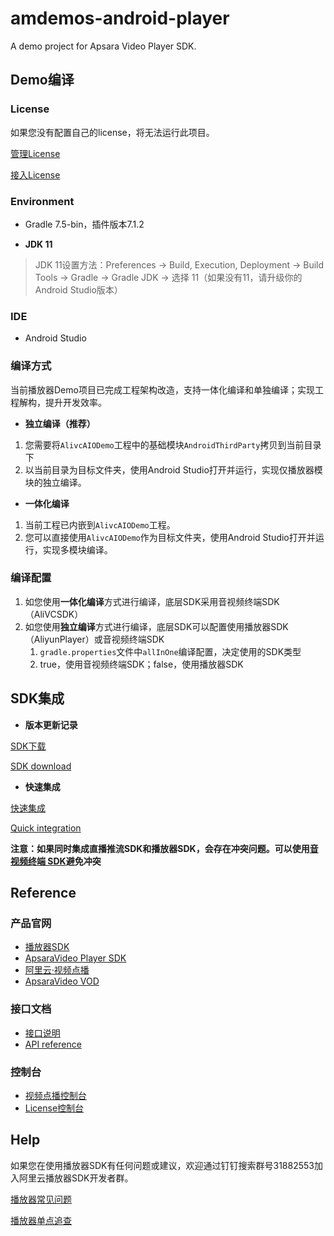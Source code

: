 # amdemos-android-player

A demo project for Apsara Video Player SDK.

## **Demo编译**

### **License**

如果您没有配置自己的license，将无法运行此项目。

[管理License](https://help.aliyun.com/zh/apsara-video-sdk/user-guide/license-authorization-and-management)

[接入License](https://help.aliyun.com/zh/apsara-video-sdk/user-guide/access-to-license)

### **Environment**

* Gradle 7.5-bin，插件版本7.1.2

* **JDK 11**

> JDK 11设置方法：Preferences -> Build, Execution, Deployment -> Build Tools -> Gradle -> Gradle JDK -> 选择 11（如果没有11，请升级你的Android Studio版本）

### **IDE**

* Android Studio

### **编译方式**

当前播放器Demo项目已完成工程架构改造，支持一体化编译和单独编译；实现工程解构，提升开发效率。

- **独立编译（推荐）**

1. 您需要将`AlivcAIODemo`工程中的基础模块`AndroidThirdParty`拷贝到当前目录下
2. 以当前目录为目标文件夹，使用Android Studio打开并运行，实现仅播放器模块的独立编译。

- **一体化编译**

1. 当前工程已内嵌到`AlivcAIODemo`工程。
2. 您可以直接使用`AlivcAIODemo`作为目标文件夹，使用Android Studio打开并运行，实现多模块编译。

### **编译配置**

1. 如您使用**一体化编译**方式进行编译，底层SDK采用音视频终端SDK（AliVCSDK）
2. 如您使用**独立编译**方式进行编译，底层SDK可以配置使用播放器SDK（AliyunPlayer）或音视频终端SDK
   1. `gradle.properties`文件中`allInOne`编译配置，决定使用的SDK类型
   2. true，使用音视频终端SDK；false，使用播放器SDK

## **SDK集成**

* **版本更新记录**

[SDK下载](https://help.aliyun.com/zh/vod/developer-reference/sdk-download)

[SDK download](https://www.alibabacloud.com/help/en/vod/developer-reference/sdk-download)

* **快速集成**

[快速集成](https://help.aliyun.com/zh/vod/developer-reference/quick-integration-1)

[Quick integration](https://www.alibabacloud.com/help/en/vod/developer-reference/quick-integration-1)

**注意：如果同时集成直播推流SDK和播放器SDK，会存在冲突问题。可以使用[音视频终端 SDK](https://help.aliyun.com/document_detail/2391304.html)避免冲突**

## **Reference**

### **产品官网**

* [播放器SDK](https://help.aliyun.com/zh/vod/developer-reference/apsaravideo-player-sdk/)
* [ApsaraVideo Player SDK](https://www.alibabacloud.com/help/en/vod/developer-reference/apsaravideo-player-sdk/)
* [阿里云·视频点播](https://www.aliyun.com/product/vod)
* [ApsaraVideo VOD](https://www.alibabacloud.com/zh/product/apsaravideo-for-vod)

### **接口文档**

* [接口说明](https://help.aliyun.com/zh/vod/developer-reference/api-reference-android-player)
* [API reference](https://www.alibabacloud.com/help/en/vod/developer-reference/api-reference-android-player)

### **控制台**

* [视频点播控制台](https://vod.console.aliyun.com)
* [License控制台](https://live.console.aliyun.com/connect_microphone/demo#/sdks/license)

## **Help**

如果您在使用播放器SDK有任何问题或建议，欢迎通过钉钉搜索群号31882553加入阿里云播放器SDK开发者群。

[播放器常见问题](https://help.aliyun.com/zh/vod/support/faq-about-apsaravideo-player/)

[播放器单点追查](https://help.aliyun.com/zh/vod/user-guide/single-point-tracing)

